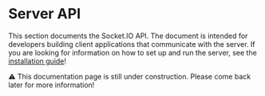 # Server API

This section documents the Socket.IO API. The document is intended for developers building client applications that
communicate with the server. If you are looking for information on how to set up and run the server, see the
[installation guide](../home/installation.md)!

⚠️ This documentation page is still under construction. Please come back later for more information!
